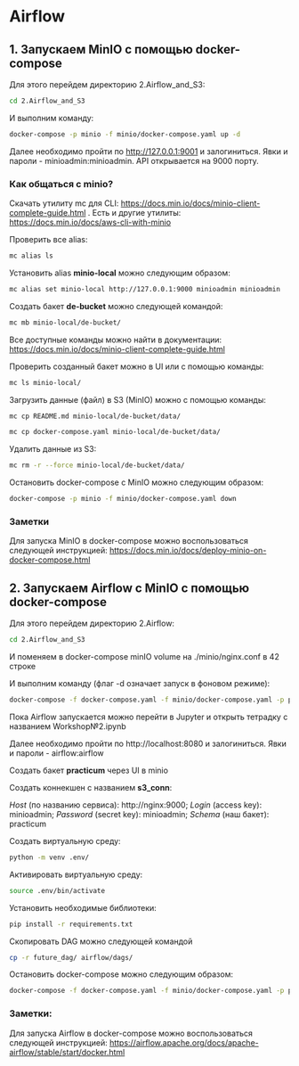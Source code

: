 # Airflow

## 1. Запускаем MinIO с помощью docker-compose

Для этого перейдем директорию 2.Airflow_and_S3:
```bash
cd 2.Airflow_and_S3
```

И выполним команду:
```bash
docker-compose -p minio -f minio/docker-compose.yaml up -d 
```

Далее необходимо пройти по http://127.0.0.1:9001 и залогиниться. Явки и пароли - minioadmin:minioadmin. 
API открывается на 9000 порту.

### Как общаться с minio?

Cкачать утилиту mc для СLI: https://docs.min.io/docs/minio-client-complete-guide.html .
Есть и другие утилиты: https://docs.min.io/docs/aws-cli-with-minio

Проверить все alias:
```bash
mc alias ls 
```

Установить alias **minio-local** можно следующим образом:
```bash
mc alias set minio-local http://127.0.0.1:9000 minioadmin minioadmin
```

Создать бакет **de-bucket** можно следующей командой:
```bash
mc mb minio-local/de-bucket/
```

Все доступные команды можно найти в документации: https://docs.min.io/docs/minio-client-complete-guide.html

Проверить созданный бакет можно в UI или с помощью команды:
```bash
mc ls minio-local/
```

Загрузить данные (файл) в S3 (MinIO) можно с помощью команды:
```bash
mc cp README.md minio-local/de-bucket/data/
```

```bash
mc cp docker-compose.yaml minio-local/de-bucket/data/
```

Удалить данные из S3:
```bash
mc rm -r --force minio-local/de-bucket/data/
```

Остановить docker-compose c MinIO можно следующим образом:
```bash
docker-compose -p minio -f minio/docker-compose.yaml down 
```

### Заметки

Для запуска MinIO в docker-compose можно воспользоваться следующей инструкцией:
https://docs.min.io/docs/deploy-minio-on-docker-compose.html

## 2. Запускаем Airflow c MinIO с помощью docker-compose

Для этого перейдем директорию 2.Airflow:
```bash
cd 2.Airflow_and_S3
```

И поменяем в docker-compose minIO volume на ./minio/nginx.conf в 42 строке

И выполним команду (флаг -d означает запуск в фоновом режиме):
```bash
docker-compose -f docker-compose.yaml -f minio/docker-compose.yaml -p practicum up -d
```

Пока Airflow запускается можно перейти в Jupyter и открыть тетрадку с названием Workshop№2.ipynb

Далее необходимо пройти по http://localhost:8080 и залогиниться. Явки и пароли - airflow:airflow

Создать бакет **practicum** через UI в minio

Создать коннекшен с названием **s3_conn**:

*Host* (по названию сервиса): http://nginx:9000; *Login* (access key): minioadmin; *Password* (secret key): minioadmin;
*Schema* (наш бакет): practicum

Создать виртуальную среду:
```bash
python -m venv .env/
```

Активировать виртуальную среду:
```bash
source .env/bin/activate
```

Установить необходимые библиотеки:
```bash
pip install -r requirements.txt
```

Скопировать DAG можно следующей командой
```bash
cp -r future_dag/ airflow/dags/
```

Остановить docker-compose можно следующим образом:
```bash
docker-compose -f docker-compose.yaml -f minio/docker-compose.yaml -p practicum down
```

### Заметки:
Для запуска Airflow в docker-compose можно воспользоваться следующей инструкцией:
https://airflow.apache.org/docs/apache-airflow/stable/start/docker.html
